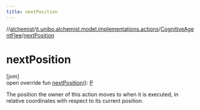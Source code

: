 ```yaml
---
title: nextPosition
---
```

//[alchemist](../../../index.html)/[it.unibo.alchemist.model.implementations.actions](../index.html)/[CognitiveAgentFlee](index.html)/[nextPosition](next-position.html)



# nextPosition



[jvm]\
open override fun [nextPosition](next-position.html)(): [P](index.html)



The position the owner of this action moves to when it is executed, in relative coordinates with respect to its current position.




